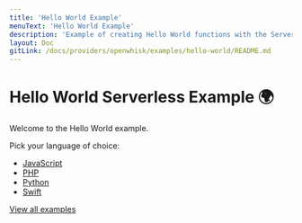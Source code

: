 ```yaml
---
title: 'Hello World Example'
menuText: 'Hello World Example'
description: 'Example of creating Hello World functions with the Serverless framework'
layout: Doc
gitLink: /docs/providers/openwhisk/examples/hello-world/README.md
---
```


# Hello World Serverless Example 🌍

Welcome to the Hello World example.

Pick your language of choice:

* [JavaScript](./node)
* [PHP](./php)
* [Python](./python)
* [Swift](./swift)

[View all examples](https://www.serverless.com/framework/docs/providers/openwhisk/examples/)
